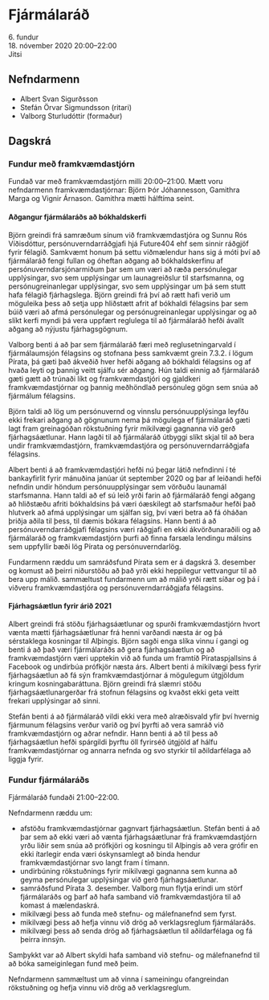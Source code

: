 # Fjármálaráð

6\. fundur  
18\. nóvember 2020 20:00–22:00  
Jitsi

## Nefndarmenn

* Albert Svan Sigurðsson
* Stefán Örvar Sigmundsson (ritari)
* Valborg Sturludóttir (formaður)

## Dagskrá

### Fundur með framkvæmdastjórn

Fundað var með framkvæmdastjórn milli 20:00–21:00. Mætt voru nefndarmenn framkvæmdastjórnar: Björn Þór Jóhannesson, Gamithra Marga og Vignir Árnason. Gamithra mætti hálftíma seint.

#### Aðgangur fjármálaráðs að bókhaldskerfi

Björn greindi frá samræðum sínum við framkvæmdastjóra og Sunnu Rós Víðisdóttur, persónuverndarráðgjafi hjá Future404 ehf sem sinnir ráðgjöf fyrir félagið. Samkvæmt honum þá settu viðmælendur hans sig á móti því að fjármálaráð fengi fullan og óheftan aðgang að bókhaldskerfinu af persónuverndarsjónarmiðum þar sem um væri að ræða persónulegar upplýsingar, svo sem upplýsingar um launagreiðslur til starfsmanna, og persónugreinanlegar upplýsingar, svo sem upplýsingar um þá sem stutt hafa félagið fjárhagslega. Björn greindi frá því að rætt hafi verið um möguleika þess að setja upp hliðstætt afrit af bókhaldi félagsins þar sem búið væri að afmá persónulegar og persónugreinanlegar upplýsingar og að slíkt kerfi myndi þá vera uppfært reglulega til að fjármálaráð hefði ávallt aðgang að nýjustu fjárhagsgögnum.

Valborg benti á að þar sem fjármálaráð færi með reglusetningarvald í fjármálaumsjón félagsins og stofnana þess samkvæmt grein 7.3.2. í lögum Pírata, þá gæti það ákveðið hver hefði aðgang að bókhaldi félagsins og af hvaða leyti og þannig veitt sjálfu sér aðgang. Hún taldi einnig að fjármálaráð gæti gætt að trúnaði líkt og framkvæmdastjóri og gjaldkeri framkvæmdastjórnar og þannig meðhöndlað persónuleg gögn sem snúa að fjármálum félagsins.

Björn taldi að lög um persónuvernd og vinnslu persónuupplýsinga leyfðu ekki frekari aðgang að gögnunum nema þá mögulega ef fjármálaráð gæti lagt fram greinagóðan rökstuðning fyrir mikilvægi gagnanna við gerð fjárhagsáætlunar. Hann lagði til að fjármálaráð útbyggi slíkt skjal til að bera undir framkvæmdastjórn, framkvæmdastjóra og persónuverndarráðgjafa félagsins.

Albert benti á að framkvæmdastjóri hefði nú þegar látið nefndinni í té bankayfirlit fyrir mánuðina janúar út september 2020 og þar af leiðandi hefði nefndin undir höndum persónuupplýsingar sem vörðuðu launamál starfsmanna. Hann taldi að ef sú leið yrði farin að fjármálaráð fengi aðgang að hliðstæðu afriti bókhaldsins þá væri óæskilegt að starfsmaður hefði það hlutverk að afmá upplýsingar um sjálfan sig, því væri betra að fá óháðan þriðja aðila til þess, til dæmis bókara félagsins. Hann benti á að persónuverndarráðgjafi félagsins væri ráðgjafi en ekki ákvörðunaraðili og að fjármálaráð og framkvæmdastjórn þurfi að finna farsæla lendingu málsins sem uppfyllir bæði lög Pírata og persónuverndarlög.

Fundarmenn ræddu um samráðsfund Pírata sem er á dagskrá 3. desember og komust að þeirri niðurstöðu að það yrði ekki heppilegur vettvangur til að bera upp málið. sammæltust fundarmenn um að málið yrði rætt síðar og þá í viðveru framkvæmdastjóra og persónuverndarráðgjafa félagsins.

#### Fjárhagsáætlun fyrir árið 2021

Albert greindi frá stöðu fjárhagsáætlunar og spurði framkvæmdastjórn hvort vænta mætti fjárhagsáætlunar frá henni varðandi næsta ár og þá sérstaklega kosningar til Alþingis. Björn sagði enga slíka vinnu í gangi og benti á að það væri fjármálaráðs að gera fjárhagsáætlun og að framkvæmdastjórn væri upptekin við að funda um framtíð Pírataspjallsins á Facebook og undirbúa prófkjör næsta árs. Albert benti á mikilvægi þess fyrir fjárhagsáætlun að fá sýn framkvæmdastjórnar á mögulegum útgjöldum kringum kosningabaráttuna. Björn greindi frá slæmri stöðu fjárhagsáætlunargerðar frá stofnun félagsins og kvaðst ekki geta veitt frekari upplýsingar að sinni.

Stefán benti á að fjármálaráð vildi ekki vera með alræðisvald yfir því hvernig fjármunum félagsins verður varið og því þyrfti að vera samráð við framkvæmdastjórn og aðrar nefndir. Hann benti á að til þess að fjárhagsáætlun hefði spárgildi þyrftu öll fyrirséð útgjöld af hálfu framkvæmdastjórnar og annarra nefnda og svo styrkir til aðildarfélaga að liggja fyrir.

### Fundur fjármálaráðs

Fjármálaráð fundaði 21:00–22:00.

Nefndarmenn ræddu um:
* afstöðu framkvæmdastjórnar gagnvart fjárhagsáætlun. Stefán benti á að þar sem að ekki væri að vænta fjárhagsáætlunar frá framkvæmdastjórn yrðu liðir sem snúa að prófkjöri og kosningu til Alþingis að vera grófir en ekki ítarlegir enda væri óskynsamlegt að binda hendur framkvæmdastjórnar svo langt fram í tímann.
* undirbúning rökstuðnings fyrir mikilvægi gagnanna sem kunna að geyma persónulegar upplýsingar við gerð fjárhagsáætlunar.
* samráðsfund Pírata 3. desember. Valborg mun flytja erindi um störf fjármálaráðs og þarf að hafa samband við framkvæmdastjóra til að komast á mælendaskrá.
* mikilvægi þess að funda með stefnu- og málefnanefnd sem fyrst.
* mikilvægi þess að hefja vinnu við drög að verklagsreglum fjármálaráðs.
* mikilvægi þess að senda drög að fjárhagsáætlun til aðildarfélaga og fá þeirra innsýn.

Samþykkt var að Albert skyldi hafa samband við stefnu- og málefnanefnd til að bóka sameiginlegan fund með þeim.

Nefndarmenn sammæltust um að vinna í sameiningu ofangreindan rökstuðning og hefja vinnu við drög að verklagsreglum.